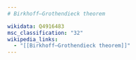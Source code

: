 ```yaml
---
# Birkhoff–Grothendieck theorem

wikidata: Q4916483
msc_classification: "32"
wikipedia_links:
  - "[[Birkhoff–Grothendieck theorem]]"
---
```

